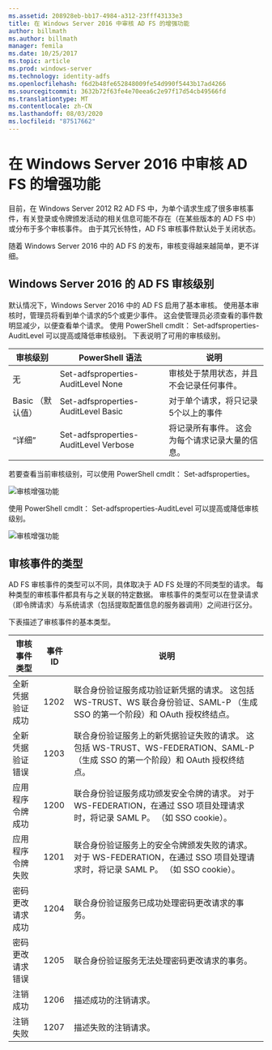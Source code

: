 ```yaml
---
ms.assetid: 208928eb-bb17-4984-a312-23fff43133e3
title: 在 Windows Server 2016 中审核 AD FS 的增强功能
author: billmath
ms.author: billmath
manager: femila
ms.date: 10/25/2017
ms.topic: article
ms.prod: windows-server
ms.technology: identity-adfs
ms.openlocfilehash: f6d2b48fe652848009fe54d990f5443b17ad4266
ms.sourcegitcommit: 3632b72f63fe4e70eea6c2e97f17d54cb49566fd
ms.translationtype: MT
ms.contentlocale: zh-CN
ms.lasthandoff: 08/03/2020
ms.locfileid: "87517662"
---
```

# <a name="auditing-enhancements-to-ad-fs-in-windows-server-2016"></a>在 Windows Server 2016 中审核 AD FS 的增强功能

目前，在 Windows Server 2012 R2 AD FS 中，为单个请求生成了很多审核事件，有关登录或令牌颁发活动的相关信息可能不存在（在某些版本的 AD FS 中）或分布于多个审核事件。 由于其冗长特性，AD FS 审核事件默认处于关闭状态。

随着 Windows Server 2016 中的 AD FS 的发布，审核变得越来越简单，更不详细。

## <a name="auditing-levels-in-ad-fs-for-windows-server-2016"></a>Windows Server 2016 的 AD FS 审核级别
默认情况下，Windows Server 2016 中的 AD FS 启用了基本审核。  使用基本审核时，管理员将看到单个请求的5个或更少事件。  这会使管理员必须查看的事件数明显减少，以便查看单个请求。   使用 PowerShell cmdlt： Set-adfsproperties-AuditLevel 可以提高或降低审核级别。  下表说明了可用的审核级别。

| 审核级别 | PowerShell 语法 | 说明 |
|--|--|--|
| 无 | Set-adfsproperties-AuditLevel None | 审核处于禁用状态，并且不会记录任何事件。 |
| Basic （默认值） | Set-adfsproperties-AuditLevel Basic | 对于单个请求，将只记录5个以上的事件 |
| “详细” | Set-adfsproperties-AuditLevel Verbose | 将记录所有事件。  这会为每个请求记录大量的信息。 |

若要查看当前审核级别，可以使用 PowerShell cmdlt： Set-adfsproperties。

![审核增强功能](media/Auditing-Enhancements-to-AD-FS-in-Windows-Server-2016/ADFS_Audit_1.PNG)

使用 PowerShell cmdlt： Set-adfsproperties-AuditLevel 可以提高或降低审核级别。

![审核增强功能](media/Auditing-Enhancements-to-AD-FS-in-Windows-Server-2016/ADFS_Audit_2.png)

## <a name="types-of-audit-events"></a>审核事件的类型
AD FS 审核事件的类型可以不同，具体取决于 AD FS 处理的不同类型的请求。 每种类型的审核事件都具有与之关联的特定数据。  审核事件的类型可以在登录请求（即令牌请求）与系统请求（包括提取配置信息的服务器调用）之间进行区分。

下表描述了审核事件的基本类型。

| 审核事件类型 | 事件 ID | 说明 |
|--|--|--|
| 全新凭据验证成功 | 1202 | 联合身份验证服务成功验证新凭据的请求。 这包括 WS-TRUST、WS 联合身份验证、SAML-P （生成 SSO 的第一个阶段）和 OAuth 授权终结点。 |
| 全新凭据验证错误 | 1203 | 联合身份验证服务上的新凭据验证失败的请求。 这包括 WS-TRUST、WS-FEDERATION、SAML-P （生成 SSO 的第一个阶段）和 OAuth 授权终结点。 |
| 应用程序令牌成功 | 1200 | 联合身份验证服务成功颁发安全令牌的请求。 对于 WS-FEDERATION，在通过 SSO 项目处理请求时，将记录 SAML P。 （如 SSO cookie）。 |
| 应用程序令牌失败 | 1201 | 联合身份验证服务上的安全令牌颁发失败的请求。 对于 WS-FEDERATION，在通过 SSO 项目处理请求时，将记录 SAML P。 （如 SSO cookie）。 |
| 密码更改请求成功 | 1204 | 联合身份验证服务已成功处理密码更改请求的事务。 |
| 密码更改请求错误 | 1205 | 联合身份验证服务无法处理密码更改请求的事务。 |
| 注销成功 | 1206 | 描述成功的注销请求。 |
| 注销失败 | 1207 | 描述失败的注销请求。 |
